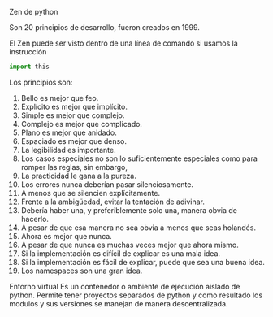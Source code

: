 Zen de python

Son 20 principios de desarrollo, fueron creados en 1999.

El Zen puede ser visto dentro de una línea de comando si usamos la instrucción

```python
import this
```

Los principios son:

 1. Bello es mejor que feo.
 2. Explícito es mejor que implícito.
 3. Simple es mejor que complejo.
 4. Complejo es mejor que complicado.
 5. Plano es mejor que anidado.
 6. Espaciado es mejor que denso.
 7. La legibilidad es importante.
 8. Los casos especiales no son lo suficientemente especiales como para romper las reglas, sin embargo, 
 9. La practicidad le gana a la pureza.
 10. Los errores nunca deberían pasar silenciosamente.
 11. A menos que se silencien explícitamente.
 12. Frente a la ambigüedad, evitar la tentación de adivinar.
 13. Debería haber una, y preferiblemente solo una, manera obvia de hacerlo.
 14. A pesar de que esa manera no sea obvia a menos que seas holandés.
 15. Ahora es mejor que nunca. 
 16. A pesar de que nunca es muchas veces mejor que ahora mismo.
 17. Si la implementación es difícil de explicar es una mala idea.
 18. Si la implementación es fácil de explicar, puede que sea una buena idea.
 19. Los namespaces son una gran idea.

Entorno virtual
Es un contenedor o ambiente de ejecución aislado de python. Permite tener proyectos separados de python y como resultado los modulos y sus versiones se manejan de manera descentralizada.
<!--stackedit_data:
eyJoaXN0b3J5IjpbMjA2ODczODkwNV19
-->
